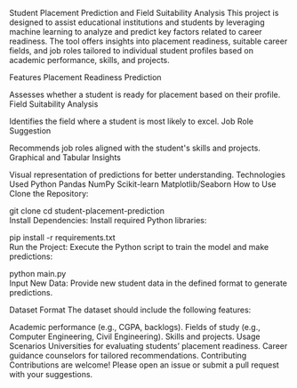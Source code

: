 Student Placement Prediction and Field Suitability Analysis
This project is designed to assist educational institutions and students by leveraging machine learning to analyze and predict key factors related to career readiness. The tool offers insights into placement readiness, suitable career fields, and job roles tailored to individual student profiles based on academic performance, skills, and projects.

Features
Placement Readiness Prediction

Assesses whether a student is ready for placement based on their profile.
Field Suitability Analysis

Identifies the field where a student is most likely to excel.
Job Role Suggestion

Recommends job roles aligned with the student's skills and projects.
Graphical and Tabular Insights

Visual representation of predictions for better understanding.
Technologies Used
Python
Pandas
NumPy
Scikit-learn
Matplotlib/Seaborn
How to Use
Clone the Repository:

git clone
cd student-placement-prediction  
Install Dependencies:
Install required Python libraries:

pip install -r requirements.txt  
Run the Project:
Execute the Python script to train the model and make predictions:

python main.py  
Input New Data:
Provide new student data in the defined format to generate predictions.

Dataset Format
The dataset should include the following features:

Academic performance (e.g., CGPA, backlogs).
Fields of study (e.g., Computer Engineering, Civil Engineering).
Skills and projects.
Usage Scenarios
Universities for evaluating students’ placement readiness.
Career guidance counselors for tailored recommendations.
Contributing
Contributions are welcome! Please open an issue or submit a pull request with your suggestions.

